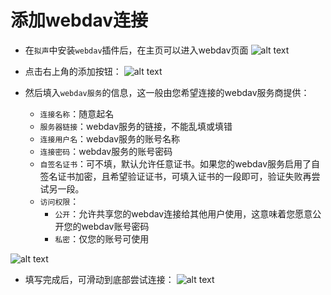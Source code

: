 # 添加webdav连接

- 在`拟声`中安装`webdav`插件后，在主页可以进入webdav页面
![alt text](image.png)

- 点击右上角的添加按钮：
![alt text](image-1.png)

- 然后填入`webdav服务`的信息，这一般由您希望连接的webdav服务商提供：
  - `连接名称`：随意起名
  - `服务器链接`：webdav服务的链接，不能乱填或填错
  - `连接用户名`：webdav服务的账号名称
  - `连接密码`：webdav服务的账号密码
  - `自签名证书`：可不填，默认允许任意证书。如果您的webdav服务启用了自签名证书加密，且希望验证证书，可填入证书的一段即可，验证失败再尝试另一段。
  - `访问权限`：
    - `公开`：允许共享您的webdav连接给其他用户使用，这意味着您愿意公开您的webdav账号密码
    - `私密`：仅您的账号可使用

![alt text](image-2.png)

- 填写完成后，可滑动到底部尝试连接：
![alt text](image-3.png)